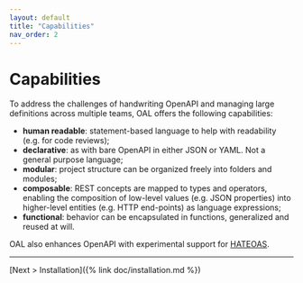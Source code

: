 ```yaml
---
layout: default
title: "Capabilities"
nav_order: 2
---
```


# Capabilities

To address the challenges of handwriting OpenAPI and managing large definitions across multiple teams, OAL offers the following capabilities:

- __human readable__: statement-based language to help with readability (e.g. for code reviews);
- __declarative__: as with bare OpenAPI in either JSON or YAML. Not a general purpose language;
- __modular__: project structure can be organized freely into folders and modules;
- __composable__: REST concepts are mapped to types and operators, enabling the composition of low-level values (e.g. JSON properties) into higher-level entities (e.g. HTTP end-points) as language expressions;
- __functional__: behavior can be encapsulated in functions, generalized and reused at will.

OAL also enhances OpenAPI with experimental support for [HATEOAS](https://en.wikipedia.org/wiki/HATEOAS).

---

[Next > Installation]({% link doc/installation.md %})
